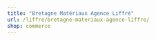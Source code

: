 ```yaml
---
title: "Bretagne Matériaux Agence Liffré"
url: /liffre/bretagne-materiaux-agence-liffre/
shop: commerce
---
```

